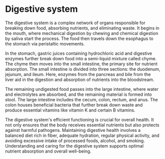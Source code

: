 <!--
source: gpt-4o: digestive system (as paragraphs) (less than 220 words)
sups: human-body-systems
tags: systems
-->

# Digestive system

The digestive system is a complex network of organs responsible for breaking down food, absorbing nutrients, and eliminating waste. It begins in the mouth, where mechanical digestion by chewing and chemical digestion by saliva start the process. The food then travels down the esophagus to the stomach via peristaltic movements.

In the stomach, gastric juices containing hydrochloric acid and digestive enzymes further break down food into a semi-liquid mixture called chyme. The chyme then moves into the small intestine, the primary site for nutrient absorption. The small intestine is divided into three sections: the duodenum, jejunum, and ileum. Here, enzymes from the pancreas and bile from the liver aid in the digestion and absorption of nutrients into the bloodstream.

The remaining undigested food passes into the large intestine, where water and electrolytes are absorbed, and the remaining material is formed into stool. The large intestine includes the cecum, colon, rectum, and anus. The colon houses beneficial bacteria that further break down waste and produce essential vitamins like vitamin K and certain B vitamins.

The digestive system's efficient functioning is crucial for overall health. It not only ensures that the body receives essential nutrients but also protects against harmful pathogens. Maintaining digestive health involves a balanced diet rich in fiber, adequate hydration, regular physical activity, and avoiding excessive intake of processed foods, alcohol, and smoking. Understanding and caring for the digestive system supports optimal nutrient absorption and overall well-being.
